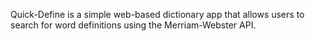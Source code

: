 Quick-Define is a simple web-based dictionary app that allows users to search for word definitions using the Merriam-Webster API.
